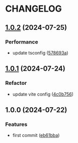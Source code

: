 # CHANGELOG

## [1.0.2](https://github.com/uclmbv/utls/compare/v1.0.1...v1.0.2) (2024-07-25)

### Performance

* update tsconfig ([578693a](https://github.com/uclmbv/utls/commit/578693aee0f1fd778517eaf22de8b1009f005ab9))

## [1.0.1](https://github.com/uclmbv/utls/compare/v1.0.0...v1.0.1) (2024-07-24)

### Refactor

* update vite config ([4c0b756](https://github.com/uclmbv/utls/commit/4c0b75672249e35a84fe6ba6b793f06ce441aaa1))

## 1.0.0 (2024-07-22)

### Features

* first commit ([eb61bba](https://github.com/uclmbv/utls/commit/eb61bbaf496e46ec4e7fcd498c54fb6adf2e35b5))
